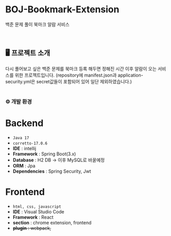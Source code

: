 # BOJ-Bookmark-Extension

백준 문제 풀이 북마크 알람 서비스
<br>
<br>
<br>

## 🖥️ 프로젝트 소개

다시 풀어보고 싶은 백준 문제를 북마크 등록 해두면 정해진 시간 이후 알람이 오는 서비스를 위한 프로젝트입니다.
(repository에 manifest.json과 application-security.yml은 secret값들이 포함되어 있어 일단 제외하였습니다.)
<br>
<br>

### ⚙️ 개발 환경

# Backend

- `Java 17`
- `corretto-17.0.6`
- **IDE** : intellij
- **Framework** : Spring Boot(3.x)
- **Database** : H2 DB -> 이후 MySQL로 바꿀예정
- **ORM** : Jpa
- **Dependencies** : Spring Security, Jwt

# Frontend

- `html, css, javascript`
- **IDE** : Visual Studio Code
- **Framework** : React
- **section** : chrome extension, frontend
- <del>**plugin** : webpack,</del>

<br><br>
<!-- 
## 📌 구현 중인 주요 기능들

#### 로그인 - <del><a href="https://github.com/GCH8678/BOJ-Bookmark-Extension-/wiki/%EC%A3%BC%EC%9A%94-%EA%B8%B0%EB%8A%A5-%EC%86%8C%EA%B0%9C-(-Login-)" > 상세보기(Wiki 링크) </a></del>

- Spring Security
- 로그인 시 AccessToken 생성 <del>RefreshToken은 이후 구현</del>
- <del>OAuth2.0, jwt을 이용한 Google 계정으로 로그인</del> -->
